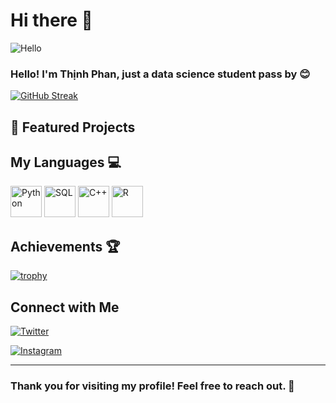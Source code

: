 # Hi there 👋

![Hello](https://media.giphy.com/media/v1.Y2lkPTc5MGI3NjExdWtzZzJuOXhpZ2tqaHNod3hmNml2OTk3Nmw1NW0zNWZ2aTE2bXE0byZlcD12MV9zdGlja2Vyc19zZWFyY2gmY3Q9cw/pr1dbVONbGeVvSiECh/giphy.gif)

### Hello! I'm Thịnh Phan, just a data science student pass by 😊 

[![GitHub Streak](https://github-readme-streak-stats.herokuapp.com/?user=Lizichu0100&theme=dark)](https://git.io/streak-stats)

## 🚀 Featured Projects

### [](https://github.com/yourusername/awesomeproject)


## My Languages 💻
<div>
  <img src="https://upload.wikimedia.org/wikipedia/commons/c/c3/Python-logo-notext.svg" alt="Python" width="50" style="display: inline-block;"/>
  <img src="https://upload.wikimedia.org/wikipedia/commons/8/87/Sql_data_base_with_logo.png" alt="SQL" width="50" style="display: inline-block;"/>
  <img src="https://upload.wikimedia.org/wikipedia/commons/1/18/ISO_C%2B%2B_Logo.svg" alt="C++" width="50" style="display: inline-block;"/>
  <img src="https://upload.wikimedia.org/wikipedia/commons/1/1b/R_logo.svg" alt="R" width="50" style="display: inline-block;"/>
</div>

## Achievements 🏆
[![trophy](https://github-profile-trophy.vercel.app/?username=yourusername)](https://github.com/ryo-ma/github-profile-trophy)

## Connect with Me

[![Twitter](https://img.shields.io/badge/X-%2312100E.svg?style=for-the-badge&logo=X&logoColor=white)](https://twitter.com/Liziichu)

[![Instagram](https://img.shields.io/badge/Instagram-purple?style=for-the-badge&logo=instagram&logoColor=white)](https://www.instagram.com/lizzy0100/)

---
### Thank you for visiting my profile! Feel free to reach out. 🎉
